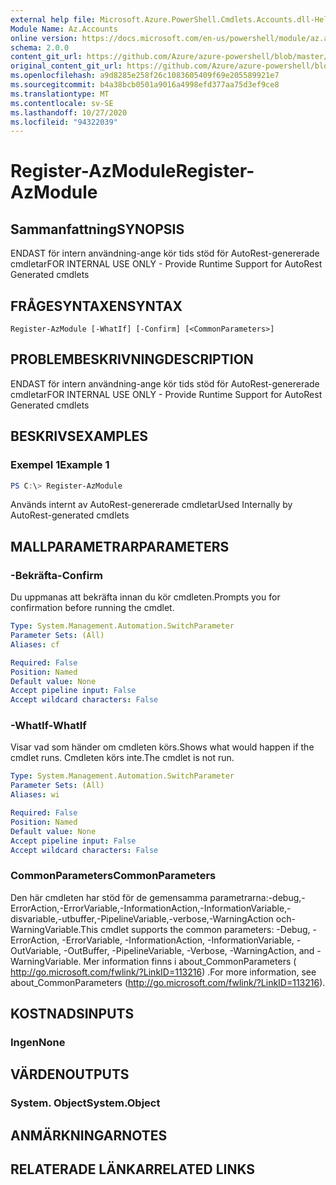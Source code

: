 ```yaml
---
external help file: Microsoft.Azure.PowerShell.Cmdlets.Accounts.dll-Help.xml
Module Name: Az.Accounts
online version: https://docs.microsoft.com/en-us/powershell/module/az.accounts/register-azmodule
schema: 2.0.0
content_git_url: https://github.com/Azure/azure-powershell/blob/master/src/Accounts/Accounts/help/Register-AzModule.md
original_content_git_url: https://github.com/Azure/azure-powershell/blob/master/src/Accounts/Accounts/help/Register-AzModule.md
ms.openlocfilehash: a9d8285e258f26c1083605409f69e205589921e7
ms.sourcegitcommit: b4a38bcb0501a9016a4998efd377aa75d3ef9ce8
ms.translationtype: MT
ms.contentlocale: sv-SE
ms.lasthandoff: 10/27/2020
ms.locfileid: "94322039"
---
```

# <span data-ttu-id="2d457-101">Register-AzModule</span><span class="sxs-lookup"><span data-stu-id="2d457-101">Register-AzModule</span></span>

## <span data-ttu-id="2d457-102">Sammanfattning</span><span class="sxs-lookup"><span data-stu-id="2d457-102">SYNOPSIS</span></span>
<span data-ttu-id="2d457-103">ENDAST för intern användning-ange kör tids stöd för AutoRest-genererade cmdletar</span><span class="sxs-lookup"><span data-stu-id="2d457-103">FOR INTERNAL USE ONLY - Provide Runtime Support for AutoRest Generated cmdlets</span></span>

## <span data-ttu-id="2d457-104">FRÅGESYNTAXEN</span><span class="sxs-lookup"><span data-stu-id="2d457-104">SYNTAX</span></span>

```
Register-AzModule [-WhatIf] [-Confirm] [<CommonParameters>]
```

## <span data-ttu-id="2d457-105">PROBLEMBESKRIVNING</span><span class="sxs-lookup"><span data-stu-id="2d457-105">DESCRIPTION</span></span>
<span data-ttu-id="2d457-106">ENDAST för intern användning-ange kör tids stöd för AutoRest-genererade cmdletar</span><span class="sxs-lookup"><span data-stu-id="2d457-106">FOR INTERNAL USE ONLY - Provide Runtime Support for AutoRest Generated cmdlets</span></span>

## <span data-ttu-id="2d457-107">BESKRIVS</span><span class="sxs-lookup"><span data-stu-id="2d457-107">EXAMPLES</span></span>

### <span data-ttu-id="2d457-108">Exempel 1</span><span class="sxs-lookup"><span data-stu-id="2d457-108">Example 1</span></span>
```powershell
PS C:\> Register-AzModule
```

<span data-ttu-id="2d457-109">Används internt av AutoRest-genererade cmdletar</span><span class="sxs-lookup"><span data-stu-id="2d457-109">Used Internally by AutoRest-generated cmdlets</span></span>

## <span data-ttu-id="2d457-110">MALLPARAMETRAR</span><span class="sxs-lookup"><span data-stu-id="2d457-110">PARAMETERS</span></span>

### <span data-ttu-id="2d457-111">-Bekräfta</span><span class="sxs-lookup"><span data-stu-id="2d457-111">-Confirm</span></span>
<span data-ttu-id="2d457-112">Du uppmanas att bekräfta innan du kör cmdleten.</span><span class="sxs-lookup"><span data-stu-id="2d457-112">Prompts you for confirmation before running the cmdlet.</span></span>

```yaml
Type: System.Management.Automation.SwitchParameter
Parameter Sets: (All)
Aliases: cf

Required: False
Position: Named
Default value: None
Accept pipeline input: False
Accept wildcard characters: False
```

### <span data-ttu-id="2d457-113">-WhatIf</span><span class="sxs-lookup"><span data-stu-id="2d457-113">-WhatIf</span></span>
<span data-ttu-id="2d457-114">Visar vad som händer om cmdleten körs.</span><span class="sxs-lookup"><span data-stu-id="2d457-114">Shows what would happen if the cmdlet runs.</span></span> <span data-ttu-id="2d457-115">Cmdleten körs inte.</span><span class="sxs-lookup"><span data-stu-id="2d457-115">The cmdlet is not run.</span></span>

```yaml
Type: System.Management.Automation.SwitchParameter
Parameter Sets: (All)
Aliases: wi

Required: False
Position: Named
Default value: None
Accept pipeline input: False
Accept wildcard characters: False
```

### <span data-ttu-id="2d457-116">CommonParameters</span><span class="sxs-lookup"><span data-stu-id="2d457-116">CommonParameters</span></span>
<span data-ttu-id="2d457-117">Den här cmdleten har stöd för de gemensamma parametrarna:-debug,-ErrorAction,-ErrorVariable,-InformationAction,-InformationVariable,-disvariable,-utbuffer,-PipelineVariable,-verbose,-WarningAction och-WarningVariable.</span><span class="sxs-lookup"><span data-stu-id="2d457-117">This cmdlet supports the common parameters: -Debug, -ErrorAction, -ErrorVariable, -InformationAction, -InformationVariable, -OutVariable, -OutBuffer, -PipelineVariable, -Verbose, -WarningAction, and -WarningVariable.</span></span> <span data-ttu-id="2d457-118">Mer information finns i about_CommonParameters ( http://go.microsoft.com/fwlink/?LinkID=113216) .</span><span class="sxs-lookup"><span data-stu-id="2d457-118">For more information, see about_CommonParameters (http://go.microsoft.com/fwlink/?LinkID=113216).</span></span>

## <span data-ttu-id="2d457-119">KOSTNADS</span><span class="sxs-lookup"><span data-stu-id="2d457-119">INPUTS</span></span>

### <span data-ttu-id="2d457-120">Ingen</span><span class="sxs-lookup"><span data-stu-id="2d457-120">None</span></span>

## <span data-ttu-id="2d457-121">VÄRDEN</span><span class="sxs-lookup"><span data-stu-id="2d457-121">OUTPUTS</span></span>

### <span data-ttu-id="2d457-122">System. Object</span><span class="sxs-lookup"><span data-stu-id="2d457-122">System.Object</span></span>
## <span data-ttu-id="2d457-123">ANMÄRKNINGAR</span><span class="sxs-lookup"><span data-stu-id="2d457-123">NOTES</span></span>

## <span data-ttu-id="2d457-124">RELATERADE LÄNKAR</span><span class="sxs-lookup"><span data-stu-id="2d457-124">RELATED LINKS</span></span>
